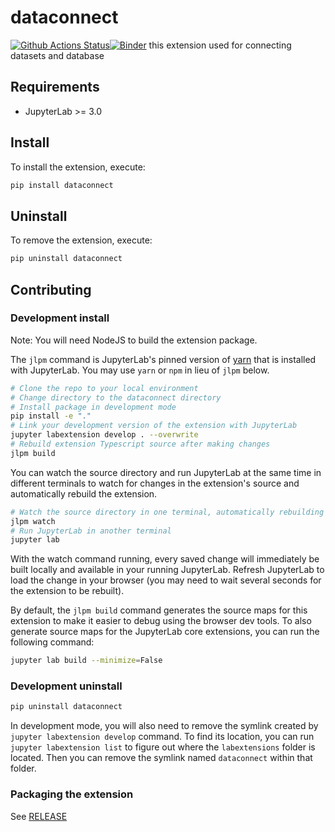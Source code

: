 # dataconnect

[![Github Actions Status](https://github.com/lohithrvce/dataconnect.git/workflows/Build/badge.svg)](https://github.com/lohithrvce/dataconnect.git/actions/workflows/build.yml)[![Binder](https://mybinder.org/badge_logo.svg)](https://mybinder.org/v2/gh/lohithrvce/dataconnect.git/main?urlpath=lab)
this extension used for connecting datasets and database

## Requirements

- JupyterLab >= 3.0

## Install

To install the extension, execute:

```bash
pip install dataconnect
```

## Uninstall

To remove the extension, execute:

```bash
pip uninstall dataconnect
```

## Contributing

### Development install

Note: You will need NodeJS to build the extension package.

The `jlpm` command is JupyterLab's pinned version of
[yarn](https://yarnpkg.com/) that is installed with JupyterLab. You may use
`yarn` or `npm` in lieu of `jlpm` below.

```bash
# Clone the repo to your local environment
# Change directory to the dataconnect directory
# Install package in development mode
pip install -e "."
# Link your development version of the extension with JupyterLab
jupyter labextension develop . --overwrite
# Rebuild extension Typescript source after making changes
jlpm build
```

You can watch the source directory and run JupyterLab at the same time in different terminals to watch for changes in the extension's source and automatically rebuild the extension.

```bash
# Watch the source directory in one terminal, automatically rebuilding when needed
jlpm watch
# Run JupyterLab in another terminal
jupyter lab
```

With the watch command running, every saved change will immediately be built locally and available in your running JupyterLab. Refresh JupyterLab to load the change in your browser (you may need to wait several seconds for the extension to be rebuilt).

By default, the `jlpm build` command generates the source maps for this extension to make it easier to debug using the browser dev tools. To also generate source maps for the JupyterLab core extensions, you can run the following command:

```bash
jupyter lab build --minimize=False
```

### Development uninstall

```bash
pip uninstall dataconnect
```

In development mode, you will also need to remove the symlink created by `jupyter labextension develop`
command. To find its location, you can run `jupyter labextension list` to figure out where the `labextensions`
folder is located. Then you can remove the symlink named `dataconnect` within that folder.

### Packaging the extension

See [RELEASE](RELEASE.md)

